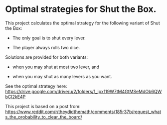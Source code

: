 # Optimal strategies for Shut the Box.  
This project calculates the optimal strategy for the following variant of Shut the Box:

- The only goal is to shut every lever.

- The player always rolls two dice.

Solutions are provided for both variants:

- when you may shut at most two lever, and

- when you may shut as many levers as you want.

See the optimal strategy here: https://drive.google.com/drive/u/2/folders/1_ipx119W7tM4GtMSeMdOb6QWbCI2kE4P
 
This project is based on a post from: https://www.reddit.com/r/theydidthemath/comments/185r37b/request_whats_the_probability_to_clear_the_board/
